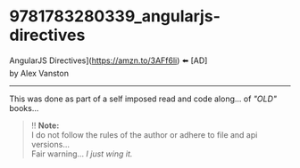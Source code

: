 # 9781783280339_angularjs-directives

AngularJS Directives](https://amzn.to/3AFf6li) :arrow_left: [AD]  
by Alex Vanston

___

This was done as part of a self imposed read and code along... of _&quot;OLD&quot;_ books...

> :bangbang: **Note:**  
> I do not follow the rules of the author or adhere to file and api versions...  
> Fair warning... _I just wing it._
